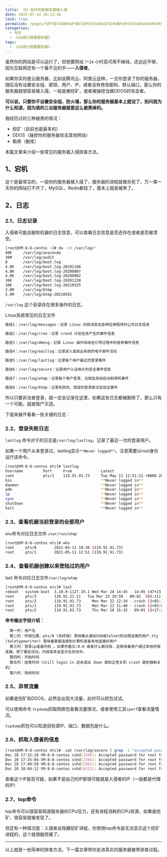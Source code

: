 ```yaml
---
title: （6）如何判断服务器被入侵
date: 2022-07-14 16:13:16
lock: true
permalink: /pages/%EF%BC%886%EF%BC%89%E5%A6%82%E4%BD%95%E5%88%A4%E6%96%AD%E6%9C%8D%E5%8A%A1%E5%99%A8%E8%A2%AB%E5%85%A5%E4%BE%B5
categories:
  - 专栏
  - 《从0到1搭建服务器》
tags:
  - 《从0到1搭建服务器》
---
```

虽然你的网站是可以运行了，但想要网站 `7*24` 小时高可用不掉线，还远远不够，因为互联网还有一个看不见的手——**入侵者**。

如果你买的是云服务器，比如说腾讯云、阿里云这种，一旦你登录了你的服务器，随后没有设置安全组、密钥、用户、IP，或者没有修改密码、默认端口，那么你的服务器就很容易被入侵，一般是被挖矿，或者被操控当做DDOS的攻击者。

**可以说，只要你不设置安全组、防火墙，那么你的服务器基本上就没了，别问我为什么知道，因为我的三台服务器就是这么被黑掉的。**

我经历过的三种被黑的情况：

- 挖矿（目前也是最多的）
- DDOS（操控你的服务器攻击其他网站）
- 勒索（删库）

本篇文章来介绍一些常见的服务器入侵排查方法。



## 1、宕机

这个是最常见的，一般你的服务器被入侵了，服务器的进程就被杀死了，万一某一天你的网站打不开了，MySQL、Redis都挂了，基本上就是被黑了。



## 2、日志

### 2.1、日志记录

入侵者可能会删除机器的日志信息，可以查看日志信息是否还存在或者是否被清空。

```bash
[root@VM-8-8-centos ~]# du -sh /var/log/*
40K     /var/log/anaconda
36M     /var/log/audit
0       /var/log/boot.log
4.0K    /var/log/boot.log-20191106
4.0K    /var/log/boot.log-20200807
4.0K    /var/log/boot.log-20200902
16K     /var/log/boot.log-20201228
16K     /var/log/boot.log-20210325
3.8M    /var/log/btmp
5.9M    /var/log/btmp-20210501
```

`/var/log` 这个目录存在很多操作的日志。

 Linux系统常见的日志文件

```bash
路径1：/var/log/messages：记录 Linux 内核消息及各种应用程序的公共日志信息

路径2：/var/log/cron：记录 crond 计划任务产生的事件信息

路径3：/var/log/dmesg：记录 Linux 操作系统在引导过程中的各种事件信息

路径4：/var/log/maillog：记录进入或发出系统的电子邮件活动

路径5：/var/log/lastlog：记录每个用户最近的登录事件

路径6：/var/log/secure：记录用户认证相关的安全事件信息

路径7：/var/log/wtmp：记录每个用户登录、注销及系统启动和停机事件

路径8：/var/log/btmp：记录失败的、错误的登录尝试及验证事件
```

所以只要非法者登录，就一定会记录在这里，如果这些日志都被删除了，那么只有一个可能，就是毁尸灭迹。

下面来展开看看一些关键的日志：

### 2.2、登录失败日志

`lastlog` 命令对于的日志是`/var/log/lastlog`，记录了最近一次的登录用户。

如果一个用户从未登录过，lastlog显示`**Never logged**`。注意需要以root身份运行该命令。

```bash
[root@VM-8-8-centos etc]# lastlog
Username         Port     From             Latest
root             pts/1    119.91.91.73     Tue May 11 12:51:22 +0800 2021
bin                                        **Never logged in**
daemon                                     **Never logged in**
adm                                        **Never logged in**
lp                                         **Never logged in**
sync                                       **Never logged in**
shutdown                                   **Never logged in**
halt                                       **Never logged in**
```

### 2.3、查看机器当前登录的全部用户

`who`命令对应日志文件 `/var/run/utmp`

```bash
[root@VM-8-8-centos etc]# who
root     pts/0        2021-05-11 10:36 (119.91.91.73)
root     pts/1        2021-05-11 12:51 (119.91.91.73)
```

### 2.4、查看机器创建以来登陆过的用户

last 命令对应日志文件`/var/log/wtmp`

```bash
[root@VM-8-8-centos etc]# last
reboot   system boot  3.10.0-1127.19.1 Wed Mar 24 14:45 - 14:05 (47+23:19)
root     pts/3        120.91.21.11   Tue Mar 23 20:50 - 00:02  (03:11)
root     pts/2        119.91.91.73     Mon Mar 22 12:34 - crash (2+02:11)
root     pts/1        119.91.91.73     Mon Mar 22 11:40 - crash (2+03:05)
root     pts/2        119.91.91.73     Thu Mar 18 15:35 - 09:01 (3+17:26)
```

**命令输出字段介绍：**

```
  第一列：用户名
  第二列：终端位置。pts/0 (伪终端) 意味着从诸如SSH或telnet的远程连接的用户.tty (teletypewriter) 意味着直接连接到计算机或者本地连接的用户
  第三列：登录ip或者内核 。如果你看见:0.0 或者什么都没有，这意味着用户通过本地终端连接。除了重启活动，内核版本会显示在状态中。
  第四列：开始时间
  第五列：结束时间（still login in 还未退出 down 直到正常关机 crash 直到强制关机）
  第六列：持续时间
```



### 2.5、异常流量

如果是挖矿和DDOS，必然会出现大流量，此时可以抓包试试。

可以使用命令 `tcpdump`抓取网络包查看流量情况，或者使用工具`iperf`查看流量情况。

`tcpdump`抓包可以知道目标源IP、端口、数据包是什么。

### 2.6、抓取入侵者的信息

```bash
[root@VM-8-8-centos etc]#  cat /var/log/secure | grep -i "accepted password"
Dec 28 17:32:18 VM-8-8-centos sshd[1698]: Accepted password for root from 119.91.91.72 port 38620 ssh2
Dec 28 17:35:04 VM-8-8-centos sshd[2166]: Accepted password for root from 119.91.91.72 port 7571 ssh2
Dec 28 17:40:59 VM-8-8-centos sshd[2963]: Accepted password for root from 119.91.91.72 port 63710 ssh2
Dec 28 18:04:12 VM-8-8-centos sshd[6523]: Accepted password for root from 119.91.91.72 port 32717 ssh2
```

查看这个IP是否可疑，如果不是自己的IP那很可能就是入侵者的IP（一般都是代理的IP）



### 2.7、top命令

top命令可以很容易知道服务器的CPU压力，还有进程消耗的CPU资源，如果是挖矿，很容易就被发现了。

但还有一种情况是：入侵者会隐藏挖矿进程，你使用top命令是无法显示这个挖矿进程的，这个就很脑壳痛了。



---

以上就是一些简单的排查方法，下一篇文章带你走进真实的服务器被黑排查过程。


